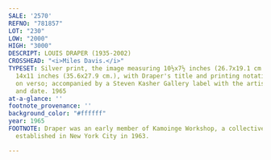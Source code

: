 ```yaml
---
SALE: '2570'
REFNO: "781857"
LOT: "230"
LOW: "2000"
HIGH: "3000"
DESCRIPT: LOUIS DRAPER (1935-2002)
CROSSHEAD: "<i>Miles Davis.</i>"
TYPESET: Silver print, the image measuring 10½x7½ inches (26.7x19.1 cm.), the sheet
  14x11 inches (35.6x27.9 cm.), with Draper's title and printing notations, in pencil,
  on verso; accompanied by a Steven Kasher Gallery label with the artist credit, title,
  and date. 1965
at-a-glance: ''
footnote_provenance: ''
background_color: "#ffffff"
year: 1965
FOOTNOTE: Draper was an early member of Kamoinge Workshop, a collective of Black photographers
  established in New York City in 1963.

---
```

